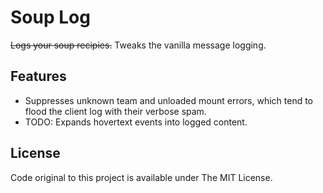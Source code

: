 # Soup Log

~~Logs your soup recipies.~~ Tweaks the vanilla message logging.

## Features
- Suppresses unknown team and unloaded mount errors, which tend to flood the client log with their verbose spam.
- TODO: Expands hovertext events into logged content.

## License

Code original to this project is available under The MIT License.
